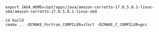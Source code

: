  



```shell
export JAVA_HOME=/opt/apps/java/amazon-corretto-17.0.5.8.1-linux-x64/amazon-corretto-17.0.5.8.1-linux-x64
```


```shell
cd build
cmake .. -DCMAKE_Fortran_COMPILER=ifort -DCMAKE_C_COMPILER=gcc
```
